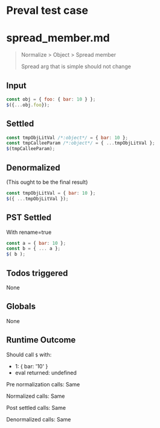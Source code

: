 # Preval test case

# spread_member.md

> Normalize > Object > Spread member
>
> Spread arg that is simple should not change

## Input

`````js filename=intro
const obj = { foo: { bar: 10 } };
$({...obj.foo});
`````


## Settled


`````js filename=intro
const tmpObjLitVal /*:object*/ = { bar: 10 };
const tmpCalleeParam /*:object*/ = { ...tmpObjLitVal };
$(tmpCalleeParam);
`````


## Denormalized
(This ought to be the final result)

`````js filename=intro
const tmpObjLitVal = { bar: 10 };
$({ ...tmpObjLitVal });
`````


## PST Settled
With rename=true

`````js filename=intro
const a = { bar: 10 };
const b = { ... a };
$( b );
`````


## Todos triggered


None


## Globals


None


## Runtime Outcome


Should call `$` with:
 - 1: { bar: '10' }
 - eval returned: undefined

Pre normalization calls: Same

Normalized calls: Same

Post settled calls: Same

Denormalized calls: Same
